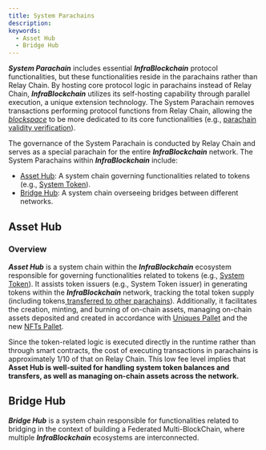 ```yaml
---
title: System Parachains
description:
keywords:
  - Asset Hub
  - Bridge Hub
---
```


**_System Parachain_** includes essential **_InfraBlockchain_** protocol functionalities, but these functionalities reside in the parachains rather than Relay Chain. By hosting core protocol logic in parachains instead of Relay Chain, **_InfraBlockchain_** utilizes its self-hosting capability through parallel execution, a unique extension technology. The System Parachain removes transactions performing protocol functions from Relay Chain, allowing the [_blockspace_](../architecture.md#block-space) to be more dedicated to its core functionalities (e.g., [parachain validity verification](../architecture.md#parachain-state-transition)).

The governance of the System Parachain is conducted by Relay Chain and serves as a special parachain for the entire **_InfraBlockchain_** network. The System Parachains within **_InfraBlockchain_** include:

- [Asset Hub](#asset-hub): A system chain governing functionalities related to tokens (e.g., [System Token](../../protocol/system-token.md)).
- [Bridge Hub](#bridge-hub): A system chain overseeing bridges between different networks.

## Asset Hub

### Overview

**_Asset Hub_** is a system chain within the **_InfraBlockchain_** ecosystem responsible for governing functionalities related to tokens (e.g., [System Token](../../protocol/system-token.md)). It assists token issuers (e.g., System Token issuer) in generating tokens within the **_InfraBlockchain_** network, tracking the total token supply (including tokens[ transferred to other parachains](../../../tutorials/build/transfer-assets-with-xcm.md)). Additionally, it facilitates the creation, minting, and burning of on-chain assets, managing on-chain assets deposited and created in accordance with [Uniques Pallet](https://github.com/InfraBlockchain/infrablockchain-substrate/tree/822bc6c9706774a98122eb432f412b871a98a4bd/substrate/frame/uniques) and the new [NFTs Pallet](https://github.com/InfraBlockchain/infrablockchain-substrate/tree/822bc6c9706774a98122eb432f412b871a98a4bd/substrate/frame/nfts).

Since the token-related logic is executed directly in the runtime rather than through smart contracts, the cost of executing transactions in parachains is approximately 1/10 of that on Relay Chain. This low fee level implies that **Asset Hub is well-suited for handling system token balances and transfers, as well as managing on-chain assets across the network.**

## Bridge Hub

**_Bridge Hub_** is a system chain responsible for functionalities related to bridging in the context of building a Federated Multi-BlockChain, where multiple **_InfraBlockchain_** ecosystems are interconnected.

